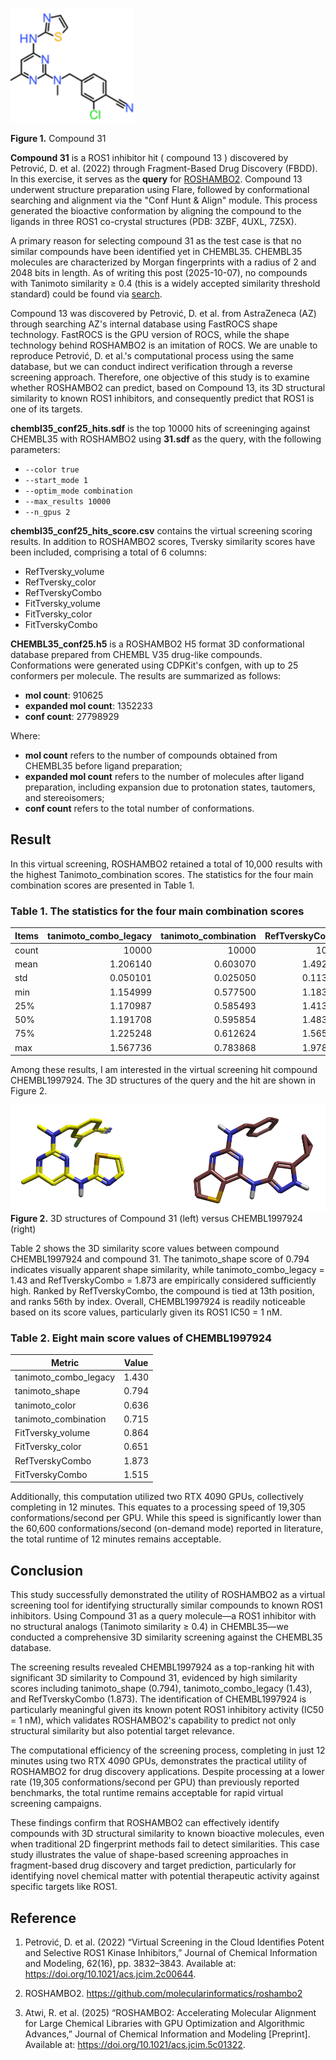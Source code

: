 ![ROS1 inhibitor compound 31](data/AZ-ROS1-inhibitor-31.png)

**Figure 1.** Compound 31

**Compound 31** is a ROS1 inhibitor hit ( compound 13 ) discovered by Petrović, D. et al. (2022) through Fragment-Based Drug Discovery (FBDD). In this exercise, it serves as the **query** for [ROSHAMBO2](https://github.com/molecularinformatics/roshambo2). Compound 13 underwent structure preparation using Flare, followed by conformational searching and alignment via the "Conf Hunt & Align" module. This process generated the bioactive conformation by aligning the compound to the ligands in three ROS1 co-crystal structures (PDB: 3ZBF, 4UXL, 7Z5X).

A primary reason for selecting compound 31 as the test case is that no similar compounds have been identified yet in CHEMBL35. CHEMBL35 molecules are characterized by Morgan fingerprints with a radius of 2 and 2048 bits in length. As of writing this post (2025-10-07), no compounds with Tanimoto similarity ≥ 0.4 (this is a widely accepted similarity threshold standard) could be found via [search](https://www.ebi.ac.uk/chembl/advanced_search/similarity/Cc1cc(Nc2nccs2)nc(N(C)Cc2ccc(C%23N)c(Cl)c2)n1/40).

Compound 13 was discovered by Petrović, D. et al. from AstraZeneca (AZ) through searching AZ's internal database using FastROCS shape technology. FastROCS is the GPU version of ROCS, while the shape technology behind ROSHAMBO2 is an imitation of ROCS. We are unable to reproduce Petrović, D. et al.'s computational process using the same database, but we can conduct indirect verification through a reverse screening approach. Therefore, one objective of this study is to examine whether ROSHAMBO2 can predict, based on Compound 13, its 3D structural similarity to known ROS1 inhibitors, and consequently predict that ROS1 is one of its targets.

**chembl35_conf25_hits.sdf** is the top 10000 hits of screeninging against CHEMBL35 with ROSHAMBO2 using **31.sdf** as the query, with the following parameters:

- `--color true`
- `--start_mode 1`
- `--optim_mode combination`
- `--max_results 10000`
- `--n_gpus 2`

**chembl35_conf25_hits_score.csv** contains the virtual screening scoring results. In addition to ROSHAMBO2 scores, Tversky similarity scores have been included, comprising a total of 6 columns:

- RefTversky_volume
- RefTversky_color
- RefTverskyCombo
- FitTversky_volume
- FitTversky_color
- FitTverskyCombo

**CHEMBL35_conf25.h5** is a ROSHAMBO2 H5 format 3D conformational database prepared from CHEMBL V35 drug-like compounds. Conformations were generated using CDPKit's confgen, with up to 25 conformers per molecule. The results are summarized as follows:

- **mol count**: 910625
- **expanded mol count**: 1352233
- **conf count**: 27798929

Where:
- **mol count** refers to the number of compounds obtained from CHEMBL35 before ligand preparation;
- **expanded mol count** refers to the number of molecules after ligand preparation, including expansion due to protonation states, tautomers, and stereoisomers;
- **conf count** refers to the total number of conformations.

## Result

In this virtual screening, ROSHAMBO2 retained a total of 10,000 results with the highest Tanimoto_combination scores. The statistics for the four main combination scores are presented in Table 1.

### Table 1. The statistics for the four main combination scores

| Items | tanimoto_combo_legacy | tanimoto_combination | RefTverskyCombo | FitTverskyCombo |
| :---- | --------------------: | -------------------: | --------------: | --------------: |
| count | 10000 | 10000 | 10000 | 10000 |
| mean | 1.206140 | 0.603070 | 1.492139 | 1.522523 |
| std | 0.050101 | 0.025050 | 0.113713 | 0.125077 |
| min | 1.154999 | 0.577500 | 1.183000 | 1.218000 |
| 25% | 1.170987 | 0.585493 | 1.413000 | 1.434000 |
| 50% | 1.191708 | 0.595854 | 1.483000 | 1.513000 |
| 75% | 1.225248 | 0.612624 | 1.565000 | 1.599000 |
| max | 1.567736 | 0.783868 | 1.978000 | 2.106000 |

Among these results, I am interested in the virtual screening hit compound CHEMBL1997924. The 3D structures of the query and the hit are shown in Figure 2.

![Compound 31 and CHEMBL1997924](https://github.com/gkxiao/RoshamboLearningJourney/blob/main/data/compound-31-and-CHEMBL1997924.png)
**Figure 2.** 3D structures of Compound 31 (left) versus CHEMBL1997924 (right)


Table 2 shows the 3D similarity score values between compound CHEMBL1997924 and compound 31. The tanimoto_shape score of 0.794 indicates visually apparent shape similarity, while tanimoto_combo_legacy = 1.43 and RefTverskyCombo = 1.873 are empirically considered sufficiently high. Ranked by RefTverskyCombo, the compound is tied at 13th position, and ranks 56th by index. Overall, CHEMBL1997924 is readily noticeable based on its score values, particularly given its ROS1 IC50 = 1 nM.

### Table 2. Eight main score values of CHEMBL1997924

| Metric | Value |
|-----------------------|-----------|
| tanimoto_combo_legacy | 1.430 |
| tanimoto_shape | 0.794 |
| tanimoto_color | 0.636 |
| tanimoto_combination | 0.715 |
| FitTversky_volume | 0.864 |
| FitTversky_color | 0.651 |
| RefTverskyCombo | 1.873 |
| FitTverskyCombo | 1.515 |

Additionally, this computation utilized two RTX 4090 GPUs, collectively completing in 12 minutes. This equates to a processing speed of 19,305 conformations/second per GPU. While this speed is significantly lower than the 60,600 conformations/second (on-demand mode) reported in literature, the total runtime of 12 minutes remains acceptable.

## Conclusion
This study successfully demonstrated the utility of ROSHAMBO2 as a virtual screening tool for identifying structurally similar compounds to known ROS1 inhibitors. Using Compound 31 as a query molecule—a ROS1 inhibitor with no structural analogs (Tanimoto similarity ≥ 0.4) in CHEMBL35—we conducted a comprehensive 3D similarity screening against the CHEMBL35 database.

The screening results revealed CHEMBL1997924 as a top-ranking hit with significant 3D similarity to Compound 31, evidenced by high similarity scores including tanimoto_shape (0.794), tanimoto_combo_legacy (1.43), and RefTverskyCombo (1.873). The identification of CHEMBL1997924 is particularly meaningful given its known potent ROS1 inhibitory activity (IC50 = 1 nM), which validates ROSHAMBO2's capability to predict not only structural similarity but also potential target relevance.

The computational efficiency of the screening process, completing in just 12 minutes using two RTX 4090 GPUs, demonstrates the practical utility of ROSHAMBO2 for drug discovery applications. Despite processing at a lower rate (19,305 conformations/second per GPU) than previously reported benchmarks, the total runtime remains acceptable for rapid virtual screening campaigns.

These findings confirm that ROSHAMBO2 can effectively identify compounds with 3D structural similarity to known bioactive molecules, even when traditional 2D fingerprint methods fail to detect similarities. This case study illustrates the value of shape-based screening approaches in fragment-based drug discovery and target prediction, particularly for identifying novel chemical matter with potential therapeutic activity against specific targets like ROS1.

## Reference
1. Petrović, D. et al. (2022) “Virtual Screening in the Cloud Identifies Potent and Selective ROS1 Kinase Inhibitors,” Journal of Chemical Information and Modeling, 62(16), pp. 3832–3843. Available at: https://doi.org/10.1021/acs.jcim.2c00644.

2. ROSHAMBO2. https://github.com/molecularinformatics/roshambo2

3. Atwi, R. et al. (2025) “ROSHAMBO2: Accelerating Molecular Alignment for Large Chemical Libraries with GPU Optimization and Algorithmic Advances,” Journal of Chemical Information and Modeling [Preprint]. Available at: https://doi.org/10.1021/acs.jcim.5c01322.

